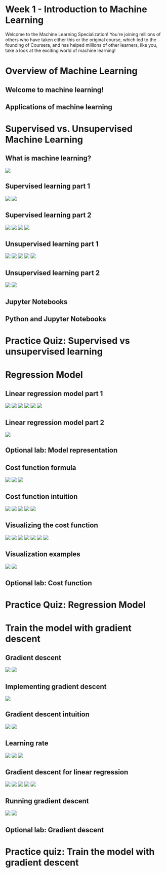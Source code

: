 # Week 1 - Introduction to Machine Learning

Welcome to the Machine Learning Specialization! You're joining millions of others who have taken either this or the original course, which led to the founding of Coursera, and has helped millions of other learners, like you, take a look at the exciting world of machine learning!

# Overview of Machine Learning

## Welcome to machine learning!

## Applications of machine learning

# Supervised vs. Unsupervised Machine Learning

## What is machine learning?

<img src="./w01-03-What_is_machine_learning/img_2023-01-28_07-53-13.png">

## Supervised learning part 1

<img src="./w01-04-Supervised_learning_part_1/img_2023-01-28_08-29-03.png">
<img src="./w01-04-Supervised_learning_part_1/img_2023-01-28_08-29-26.png">

## Supervised learning part 2

<img src="./w01-05-Supervised_learning_part_2/img_2023-01-28_08-33-39.png">
<img src="./w01-05-Supervised_learning_part_2/img_2023-01-28_08-33-54.png">
<img src="./w01-05-Supervised_learning_part_2/img_2023-01-28_08-34-18.png">
<img src="./w01-05-Supervised_learning_part_2/img_2023-01-28_08-34-51.png">

## Unsupervised learning part 1

<img src="./w01-06-Unsupervised_learning_part_1/img_2023-01-28_10-05-37.png">
<img src="./w01-06-Unsupervised_learning_part_1/img_2023-01-28_10-06-05.png">
<img src="./w01-06-Unsupervised_learning_part_1/img_2023-01-28_10-06-39.png">
<img src="./w01-06-Unsupervised_learning_part_1/img_2023-01-28_10-07-03.png">
<img src="./w01-06-Unsupervised_learning_part_1/img_2023-01-28_10-07-31.png">

## Unsupervised learning part 2

<img src="./w01-07-Unsupervised_learning_part_2/img_2023-01-28_10-09-20.png">
<img src="./w01-07-Unsupervised_learning_part_2/img_2023-01-28_10-09-48.png">

## Jupyter Notebooks

## Python and Jupyter Notebooks


# Practice Quiz: Supervised vs unsupervised learning


# Regression Model


## Linear regression model part 1

<img src="./w01-09-Linear_regression_model_part_1/img_2023-01-28_10-26-26.png">
<img src="./w01-09-Linear_regression_model_part_1/img_2023-01-28_10-26-46.png">
<img src="./w01-09-Linear_regression_model_part_1/img_2023-01-28_10-27-17.png">
<img src="./w01-09-Linear_regression_model_part_1/img_2023-01-28_10-27-39.png">
<img src="./w01-09-Linear_regression_model_part_1/img_2023-01-28_10-28-00.png">
<img src="./w01-09-Linear_regression_model_part_1/img_2023-01-28_10-29-32.png">

## Linear regression model part 2

<img src="./w01-10-Linear_regression_model_part_2/img_2023-01-28_10-31-08.png">

## Optional lab: Model representation

## Cost function formula

<img src="./w01-11-Cost_function_formula/img_2023-01-28_10-32-24.png">
<img src="./w01-11-Cost_function_formula/img_2023-01-28_10-32-49.png">
<img src="./w01-11-Cost_function_formula/img_2023-01-28_10-34-00.png">


## Cost function intuition

<img src="./w01-12-Cost_function_intuition/img_2023-01-28_10-35-23.png">
<img src="./w01-12-Cost_function_intuition/img_2023-01-28_10-36-01.png">
<img src="./w01-12-Cost_function_intuition/img_2023-01-28_10-36-39.png">
<img src="./w01-12-Cost_function_intuition/img_2023-01-28_10-37-18.png">
<img src="./w01-12-Cost_function_intuition/img_2023-01-28_10-37-48.png">


## Visualizing the cost function

<img src="./w01-13-Visualizing_the_cost_function/img_2023-01-28_11-07-17.png">
<img src="./w01-13-Visualizing_the_cost_function/img_2023-01-28_11-07-37.png">
<img src="./w01-13-Visualizing_the_cost_function/img_2023-01-28_11-07-55.png">
<img src="./w01-13-Visualizing_the_cost_function/img_2023-01-28_11-08-06.png">
<img src="./w01-13-Visualizing_the_cost_function/img_2023-01-28_11-08-13.png">
<img src="./w01-13-Visualizing_the_cost_function/img_2023-01-28_11-08-16.png">
<img src="./w01-13-Visualizing_the_cost_function/img_2023-01-28_11-08-51.png">

## Visualization examples

<img src="./w01-14-Visualization_examples/img_2023-01-28_11-13-15.png">
<img src="./w01-14-Visualization_examples/img_2023-01-28_11-14-26.png">

## Optional lab: Cost function


# Practice Quiz: Regression Model


# Train the model with gradient descent

## Gradient descent

<img src="./w01-15-Gradient_descent/img_2023-01-28_11-15-30.png">
<img src="./w01-15-Gradient_descent/img_2023-01-28_11-16-02.png">

## Implementing gradient descent

<img src="./w01-16-Implementing_gradient_descent/img_2023-01-28_11-18-04.png">

## Gradient descent intuition

<img src="./w01-17-Gradient_descent_intuition/img_2023-01-28_11-18-57.png">
<img src="./w01-17-Gradient_descent_intuition/img_2023-01-28_11-19-19.png">

## Learning rate

<img src="./w01-18-Learning_rate/img_2023-01-28_11-20-40.png">
<img src="./w01-18-Learning_rate/img_2023-01-28_11-21-08.png">
<img src="./w01-18-Learning_rate/img_2023-01-28_11-21-26.png">

## Gradient descent for linear regression

<img src="./w01-19-Gradient_descent_for_linear_regression/img_2023-01-28_11-34-19.png">
<img src="./w01-19-Gradient_descent_for_linear_regression/img_2023-01-28_11-34-32.png">
<img src="./w01-19-Gradient_descent_for_linear_regression/img_2023-01-28_11-34-44.png">
<img src="./w01-19-Gradient_descent_for_linear_regression/img_2023-01-28_11-34-54.png">
<img src="./w01-19-Gradient_descent_for_linear_regression/img_2023-01-28_11-35-01.png">


## Running gradient descent

<img src="./w01-20-Running_gradient_descent/img_2023-01-28_11-36-49.png">
<img src="./w01-20-Running_gradient_descent/img_2023-01-28_11-37-06.png">


## Optional lab: Gradient descent

# Practice quiz: Train the model with gradient descent


